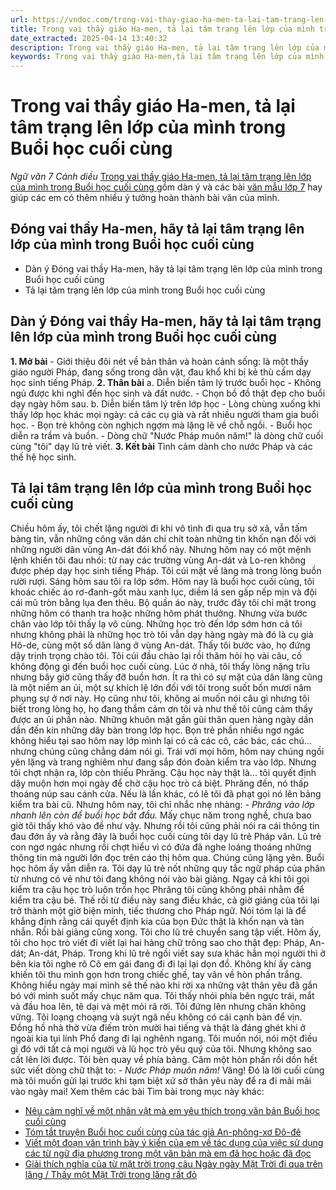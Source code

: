 ```yaml
---
url: https://vndoc.com/trong-vai-thay-giao-ha-men-ta-lai-tam-trang-len-lop-cua-minh-trong-buoi-hoc-cuoi-cung-174980
title: Trong vai thầy giáo Ha-men, tả lại tâm trạng lên lớp của mình trong Buổi học cuối cùng - Ngữ văn 7 Cánh diều - VnDoc.com
date_extracted: 2025-04-14 13:40:32
description: Trong vai thầy giáo Ha-men, tả lại tâm trạng lên lớp của mình trong Buổi học cuối cùng được VnDoc sưu tầm và giới thiệu tới các em học sinh tham khảo.
keywords: Trong vai thầy giáo Ha-men,tả lại tâm trạng lên lớp của mình trong Buổi học cuối cùng,văn mẫu Trong vai thầy giáo Ha-men,ngữ văn 7 cánh diều,buổi học cuối cùng,văn mẫu lớp 7,văn 7 cánh diều
---
```


# Trong vai thầy giáo Ha-men, tả lại tâm trạng lên lớp của mình trong Buổi học cuối cùng
 _Ngữ văn 7 Cánh diều_
[Trong vai thầy giáo Ha-men, tả lại tâm trạng lên lớp của mình trong Buổi học cuối cùng ](<https://vndoc.com/trong-vai-thay-giao-ha-men-ta-lai-tam-trang-len-lop-cua-minh-trong-buoi-hoc-cuoi-cung-174980>)gồm dàn ý và các bài [văn mẫu lớp 7](<https://vndoc.com/van-mau-lop7>) hay giúp các em có thêm nhiều ý tưởng hoàn thành bài văn của mình.
## **Đóng vai thầy Ha-men, hãy tả lại tâm trạng lên lớp của mình trong Buổi học cuối cùng**
  * Dàn ý Đóng vai thầy Ha-men, hãy tả lại tâm trạng lên lớp của mình trong Buổi học cuối cùng
  * Tả lại tâm trạng lên lớp của mình trong Buổi học cuối cùng

## **Dàn ý Đóng vai thầy Ha-men, hãy tả lại tâm trạng lên lớp của mình trong Buổi học cuối cùng**
**1\. Mở bài**
\- Giới thiệu đôi nét về bản thân và hoàn cảnh sống: là một thầy giáo người Pháp, đang sống trong dằn vặt, đau khổ khi bị kẻ thù cấm dạy học sinh tiếng Pháp.
**2\. Thân bài**
a. Diễn biến tâm lý trước buổi học
\- Không ngủ được khi nghĩ đến học sinh và đất nước.
\- Chọn bồ đồ thật đẹp cho buổi dạy ngày hôm sau.
b. Diễn biến tâm lý trên lớp học
\- Lòng chùng xuống khi thấy lớp học khác mọi ngày: cả các cụ già và rất nhiều người tham gia buổi học.
\- Bọn trẻ không còn nghịch ngợm mà lặng lẽ về chỗ ngồi.
\- Buổi học diễn ra trầm và buồn.
\- Dòng chữ "Nước Pháp muôn năm\!" là dòng chữ cuối cùng "tôi" dạy lũ trẻ viết.
**3\. Kết bài**
Tình cảm dành cho nước Pháp và các thế hệ học sinh.
## Tả lại tâm trạng lên lớp của mình trong Buổi học cuối cùng
Chiều hôm ấy, tôi chết lặng người đi khi vô tình đi qua trụ sở xã, vẫn tấm bảng tin, vẫn những công văn dán chi chít toàn những tin khốn nạn đối với những người dân vùng An-dát đói khổ này. Nhưng hôm nay có một mệnh lệnh khiến tôi đau nhói: từ nay các trường vùng An-dát và Lo-ren không được phép dạy học sinh tiếng Pháp. Tôi cúi mặt về làng mà trong lòng buồn rười rượi.
Sáng hôm sau tôi ra lớp sớm. Hôm nay là buổi học cuối cùng, tôi khoác chiếc áo rơ-đanh-gốt màu xanh lục, diềm lá sen gấp nếp mịn và đội cái mũ tròn bằng lụa đen thêu. Bộ quần áo này, trước đây tôi chỉ mặt trong những hôm có thanh tra hoặc những hôm phát thưởng. Nhưng vừa bước chân vào lớp tôi thấy lạ vô cùng. Những học trò đến lớp sớm hơn cả tôi nhưng không phải là những học trò tôi vẫn dạy hàng ngày mà đó là cụ già Hô-de, cùng một số dân làng ở vùng An-dát. Thấy tôi bước vào, họ đứng dậy trịnh trọng chào tôi. Tôi cúi đầu chào lại rồi thăm hỏi họ vài câu, cố không động gì đến buổi học cuối cùng. Lúc ở nhà, tôi thấy lòng nặng trĩu nhưng bây giờ cũng thấy đỡ buồn hơn. Ít ra thì có sự mặt của dân làng cũng là một niềm an ủi, một sự khích lệ lớn đối với tôi trong suốt bốn mươi năm phụng sự ở nơi này. Họ cũng như tôi, không ai muốn nói câu gì nhưng tôi biết trong lòng họ, họ đang thầm cảm ơn tôi và như thế tôi cũng cảm thấy được an ủi phần nào.
Những khuôn mặt gần gũi thân quen hàng ngày dần dần đến kín những dãy bàn trong lớp học. Bọn trẻ phần nhiều ngơ ngác không hiểu tại sao hôm nay lớp mình lại có cả các cô, các bác, các chú... nhưng chúng cũng chẳng dám nói gì. Trái với mọi hôm, hôm nay chúng ngồi yên lặng và trang nghiêm như đang sắp đón đoàn kiểm tra vào lớp. Nhưng tôi chợt nhận ra, lớp còn thiếu Phrăng. Cậu học này thật là... tôi quyết định dậy muộn hơn mọi ngày để chờ cậu học trò cá biệt.
Phrăng đến, nó thấp thoáng núp sau cánh cửa. Nếu là lần khác, có lẽ tôi đã phạt gọi nó lên bảng kiểm tra bài cũ. Nhưng hôm nay, tôi chỉ nhắc nhẹ nhàng:
_\- Phrăng vào lớp nhanh lên còn để buổi học bắt đầu._
Mấy chục năm trong nghề, chưa bao giờ tôi thấy khó vào đề như vậy. Nhưng rồi tôi cũng phải nói ra cái thông tin đau đớn ấy và rằng đây là buổi học cuối cùng tôi dạy lũ trẻ Pháp văn.
Lũ trẻ con ngơ ngác nhưng rồi chợt hiểu vì có đứa đã nghe loáng thoáng những thông tin mà người lớn đọc trên cáo thị hôm qua. Chúng cũng lặng yên.
Buổi học hôm ấy vẫn diễn ra. Tôi dạy lũ trẻ nốt những quy tắc ngữ pháp của phân từ nhưng có vẻ như tôi đang không nói vào bài giảng. Ngay cả khi tôi gọi kiểm tra cậu học trò luôn trốn học Phrăng tôi cũng không phải nhằm để kiểm tra cậu bé. Thế rồi từ điều này sang điều khác, cả giờ giảng của tôi lại trở thành một giờ biện minh, tiếc thương cho Pháp ngữ. Nói tóm lại là để khẳng định rằng cái quyết định kia của bọn Đức thật là khốn nạn và tàn nhẫn.
Rồi bài giảng cũng xong. Tôi cho lũ trẻ chuyển sang tập viết. Hôm ấy, tôi cho học trò viết đi viết lại hai hàng chữ trông sao cho thật đẹp: Pháp, An-dát; An-dát, Pháp. Trong khi lũ trẻ ngồi viết say sưa khác hẳn mọi người thì ở bên kia tôi nghe rõ Cô em gái đang đi đi lại lại dọn đồ. Không khí ấy càng khiến tôi thu mình gọn hơn trong chiếc ghế, tay vân về hòn phấn trắng. Không hiểu ngày mai mình sẽ thế nào khi rời xa những vật thân yêu đã gắn bó với mình suốt mấy chục năm qua.
Tôi thấy nhói phía bên ngực trái, mắt và đầu hoa lên, tê dại và mệt mỏi rã rời. Tôi đứng lên nhưng chân không vững. Tôi loạng choạng và suýt ngã nếu không có cái cạnh bàn để vịn. Đồng hồ nhà thờ vừa điếm tròn mười hai tiếng và thật là đáng ghét khi ở ngoài kia tụi lính Phổ đang đi lại nghênh ngang. Tôi muốn nói, nói một điều gì đó với tất cả mọi người và lũ học trò yêu quý của tôi. Nhưng không sao cất lên lời được. Tôi bèn quay về phía bảng. Câm một hòn phấn rồi dồn hết sức viết dòng chữ thật to:
_\- Nước Pháp muôn năm\!_
Vâng\! Đó là lời cuối cùng mà tôi muốn gửi lại trước khi tạm biệt xứ sở thân yêu này để ra đi mãi mãi vào ngày mai\!
Xem thêm các bài Tìm bài trong mục này khác:
  * [Nêu cảm nghĩ về một nhân vật mà em yêu thích trong văn bản Buổi học cuối cùng](</neu-cam-nghi-ve-mot-nhan-vat-ma-em-yeu-thich-trong-van-ban-buoi-hoc-cuoi-cung-328592>)
  * [Tóm tắt truyện Buổi học cuối cùng của tác giả An-phông-xơ Đô-đê](</tom-tat-truyen-buoi-hoc-cuoi-cung-cua-tac-gia-an-phong-xo-do-de-119778>)
  * [Viết một đoạn văn trình bày ý kiến của em về tác dụng của việc sử dụng các từ ngữ địa phương trong một văn bản mà em đã học hoặc đã đọc](</viet-mot-doan-van-trinh-bay-y-kien-cua-em-ve-tac-dung-cua-viec-su-dung-cac-tu-ngu-dia-phuong-trong-mot-van-ban-ma-em-da-hoc-hoac-da-doc-273003>)
  * [Giải thích nghĩa của từ mặt trời trong câu Ngày ngày Mặt Trời đi qua trên lăng / Thấy một Mặt Trời trong lăng rất đỏ](</giai-thich-nghia-cua-tu-mat-troi-trong-cau-ngay-ngay-mat-troi-di-qua-tren-lang-thay-mot-mat-troi-trong-lang-rat-do-281209>)

